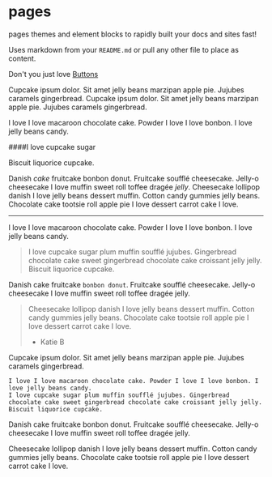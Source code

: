 pages
=====

pages themes and element blocks to rapidly built your docs and sites fast!

Uses markdown from your `README.md` or pull any other file to place as content.

Don't you just love [Buttons](http://github.com>)

Cupcake ipsum dolor. Sit amet jelly beans marzipan apple pie. Jujubes caramels gingerbread.
Cupcake ipsum dolor. Sit amet jelly beans marzipan apple pie. Jujubes caramels gingerbread.

I love I love macaroon chocolate cake. Powder I love I love bonbon. I love jelly beans candy.

####I love cupcake sugar

Biscuit liquorice cupcake.

Danish *cake* fruitcake bonbon donut. Fruitcake soufflé cheesecake. Jelly-o cheesecake I love muffin sweet roll toffee dragée _jelly_.
Cheesecake lollipop danish I love jelly beans dessert muffin. Cotton candy gummies jelly beans. Chocolate cake tootsie roll apple pie I love dessert carrot cake I love.

---

I love I love macaroon chocolate cake. Powder I love I love bonbon. I love jelly beans candy.

>I love cupcake sugar plum muffin soufflé jujubes. Gingerbread chocolate cake sweet gingerbread chocolate cake croissant jelly jelly. Biscuit liquorice cupcake.

Danish cake fruitcake `bonbon donut`. Fruitcake soufflé cheesecake. Jelly-o cheesecake I love muffin sweet roll toffee dragée jelly.

>Cheesecake lollipop danish I love jelly beans dessert muffin. Cotton candy gummies jelly beans. Chocolate cake tootsie roll apple pie I love dessert carrot cake I love.
>- Katie B

Cupcake ipsum dolor. Sit amet jelly beans marzipan apple pie. Jujubes caramels gingerbread.

````
I love I love macaroon chocolate cake. Powder I love I love bonbon. I love jelly beans candy.
I love cupcake sugar plum muffin soufflé jujubes. Gingerbread chocolate cake sweet gingerbread chocolate cake croissant jelly jelly. Biscuit liquorice cupcake.
````

Danish cake fruitcake bonbon donut. Fruitcake soufflé cheesecake. Jelly-o cheesecake I love muffin sweet roll toffee dragée jelly.

Cheesecake lollipop danish I love jelly beans dessert muffin. Cotton candy gummies jelly beans. Chocolate cake tootsie roll apple pie I love dessert carrot cake I love.
